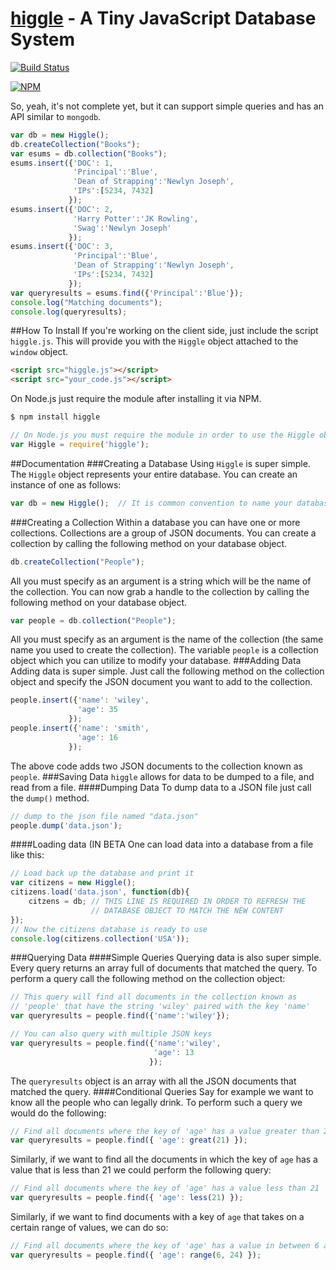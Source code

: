 [higgle]() - A Tiny JavaScript Database System
======
[![Build Status](https://drone.io/github.com/shrimpboyho/higgle/status.png)](https://drone.io/github.com/shrimpboyho/higgle/latest)

[![NPM](https://nodei.co/npm/higgle.png?downloads=true&stars=true)](https://nodei.co/npm/higgle/)

So, yeah, it's not complete yet, but it can support simple queries and has an API similar to ```mongodb```.
```js
var db = new Higgle();
db.createCollection("Books");
var esums = db.collection("Books");
esums.insert({'DOC': 1,
              'Principal':'Blue',
              'Dean of Strapping':'Newlyn Joseph',
              'IPs':[5234, 7432]
             });
esums.insert({'DOC': 2,
              'Harry Potter':'JK Rowling',
              'Swag':'Newlyn Joseph'
             });
esums.insert({'DOC': 3,
              'Principal':'Blue',
              'Dean of Strapping':'Newlyn Joseph',
              'IPs':[5234, 7432]
             });
var queryresults = esums.find({'Principal':'Blue'});
console.log("Matching documents");
console.log(queryresults);
```
##How To Install
If you're working on the client side, just include the script ```higgle.js```. This will provide you with the ```Higgle``` object attached to the ```window``` object.
```html
<script src="higgle.js"></script>
<script src="your_code.js"></script>
```
On Node.js just require the module after installing it via NPM.

```bash
$ npm install higgle
```
```js
// On Node.js you must require the module in order to use the Higgle object
var Higgle = require('higgle');
```
##Documentation
###Creating a Database
Using ```Higgle``` is super simple. The ```Higgle``` object represents your entire database. You can create an instance of one as follows:
```js
var db = new Higgle();  // It is common convention to name your database object 'db'
```
###Creating a Collection
Within a database you can have one or more collections. Collections are a group of JSON documents. You can create a collection by calling the following method on your database object.
```js
db.createCollection("People");
```
All you must specify as an argument is a string which will be the name of the collection.
You can now grab a handle to the collection by calling the following method on your database object.
```js
var people = db.collection("People");
```
All you must specify as an argument is the name of the collection (the same name you used to create the collection). The variable ```people``` is a collection object which you can utilize to modify your database.
###Adding Data
Adding data is super simple. Just call the following method on the collection object and specify the JSON document you want to add to the collection.
```js
people.insert({'name': 'wiley',
               'age': 35
             });
people.insert({'name': 'smith',
               'age': 16
             });
```
The above code adds two JSON documents to the collection known as ```people```.
###Saving Data
```higgle``` allows for data to be dumped to a file, and read from a file.
####Dumping Data
To dump data to a JSON file just call the ```dump()``` method.
```js
// dump to the json file named "data.json"
people.dump('data.json');
```
####Loading data (IN BETA
One can load data into a database from a file like this:
```js
// Load back up the database and print it
var citizens = new Higgle();
citizens.load('data.json', function(db){
    citzens = db; // THIS LINE IS REQUIRED IN ORDER TO REFRESH THE 
                  // DATABASE OBJECT TO MATCH THE NEW CONTENT
});
// Now the citizens database is ready to use
console.log(citizens.collection('USA'));
```
###Querying Data
####Simple Queries
Querying data is also super simple. Every query returns an array full of documents that matched the query. To perform a query call the following method on the collection object:
```js
// This query will find all documents in the collection known as
// 'people' that have the string 'wiley' paired with the key 'name'
var queryresults = people.find({'name':'wiley'});

// You can also query with multiple JSON keys
var queryresults = people.find({'name':'wiley',
                                'age': 13
                               });
```
The ```queryresults``` object is an array with all the JSON documents that matched the query.
####Conditional Queries
Say for example we want to know all the people who can legally drink. To perform such a query we would do the following:
```js
// Find all documents where the key of 'age' has a value greater than 21
var queryresults = people.find({ 'age': great(21) });
```
Similarly, if we want to find all the documents in which the key of ```age``` has a value that is less than 21 we could perform the following query:
```js
// Find all documents where the key of 'age' has a value less than 21
var queryresults = people.find({ 'age': less(21) });
```
Similarly, if we want to find documents with a key of ```age``` that takes on a certain range of values, we can do so:
```js
// Find all documents where the key of 'age' has a value in between 6 and 24
var queryresults = people.find({ 'age': range(6, 24) });
```
